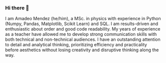 ### Hi there 👋
I am Amadeo Mendez (he/him), a MSc. in physics with experience in Python (Numpy, Pandas, Matplotlib, Scikit Learn) and
SQL. I am results-driven and enthusiastic about order and good code readability. My years of experience as a teacher have allowed me to develop strong communication
skills with both technical and non-technical audiences. I have an outstanding attention to detail and analytical thinking, prioritizing efficiency and practicality before
aesthetics without losing creativity and disruptive thinking along the way.

<!--
**AmadeoMz/AmadeoMz** is a ✨ _special_ ✨ repository because its `README.md` (this file) appears on your GitHub profile.

Here are some ideas to get you started:

- 🔭 I’m currently working on ...
- 🌱 I’m currently learning ...
- 👯 I’m looking to collaborate on ...
- 🤔 I’m looking for help with ...
- 💬 Ask me about ...
- 📫 How to reach me: ...
- 😄 Pronouns: ...
- ⚡ Fun fact: ...
-->


